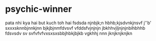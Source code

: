  # psychic-winner
pata nhi kya hai but kuch toh hai
fsdsda
njnbjk;n
 hbhb;kjsdvnkjnsvf
 j''b'
 sxxxsknnbjnnkjnn
 bjkjbjnmfdvsvf
  vfddsfvjnjnjn
 jbkhhvjljnjnjnbihbhhb
 fdsvsdv sv svfvfvfvxsxsxsbbjhbkjbjkb
vgkhhj
nnn
jknjknjknjkn
